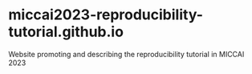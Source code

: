# miccai2023-reproducibility-tutorial.github.io
Website promoting and describing the reproducibility tutorial in MICCAI 2023
